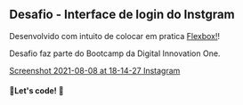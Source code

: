 ## Desafio - Interface de login do Instgram

Desenvolvido com intuito de colocar em pratica  [Flexbox!](https://developer.mozilla.org/pt-BR/docs/Web/CSS/CSS_Flexible_Box_Layout/Basic_Concepts_of_Flexbox)!




Desafio faz parte do Bootcamp da Digital Innovation One. 

[Screenshot 2021-08-08 at 18-14-27 Instagram](https://user-images.githubusercontent.com/84254929/128645944-41902faa-2915-4fb5-b5aa-ea72eb8fac59.png)

#### :rocket:Let's code! :rocket:
